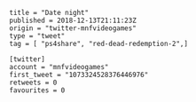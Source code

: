 ```
title = "Date night"
published = 2018-12-13T21:11:23Z
origin = "twitter-mnfvideogames"
type = "tweet"
tag = [ "ps4share", "red-dead-redemption-2",]

[twitter]
account = "mnfvideogames"
first_tweet = "1073324528376446976"
retweets = 0
favourites = 0
```

<p class='image'><img src='https://mnf.m17s.net/2018/12/13/DuU29_tW4AYal_V.jpg' alt=''></p>

